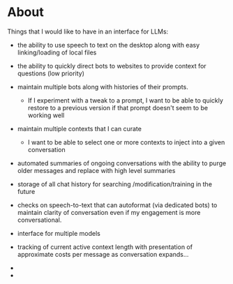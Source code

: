 # About

Things that I would like to have in an interface for LLMs:

- the ability to use speech to text on the desktop along with easy linking/loading of local files
- the ability to quickly direct bots to websites to provide context for questions (low priority)
- maintain multiple bots along with histories of their prompts.
    - If I experiment with a tweak to a prompt, I want to be able to quickly restore to a previous version if that prompt doesn't seem to be working well
- maintain multiple contexts that I can curate
    - I want to be able to select one or more contexts to inject into a given conversation
 
- automated summaries of ongoing conversations with the ability to purge older messages and replace with high level summaries
- storage of all chat history for searching /modification/training in the future
- checks on speech-to-text that can autoformat (via dedicated bots) to maintain clarity of conversation even if my engagement is more conversational.
- interface for multiple models
- tracking of current active context length with presentation of approximate costs per message as conversation expands...
- 
- 


